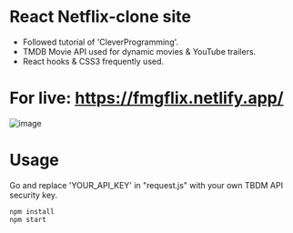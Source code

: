 # React Netflix-clone site

- Followed tutorial of 'CleverProgramming'.
- TMDB Movie API used for dynamic movies & YouTube trailers.
- React hooks & CSS3 frequently used.

# For live: https://fmgflix.netlify.app/

![image](https://i.ibb.co/wgX5Kkx/image.png)

# Usage

Go and replace 'YOUR_API_KEY' in "request.js" with your own TBDM API security key.

```
npm install
npm start
```
